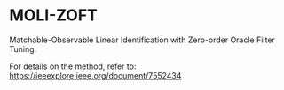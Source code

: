 # MOLI-ZOFT

Matchable-Observable Linear Identification with Zero-order Oracle Filter Tuning.

For details on the method, refer to:
https://ieeexplore.ieee.org/document/7552434
